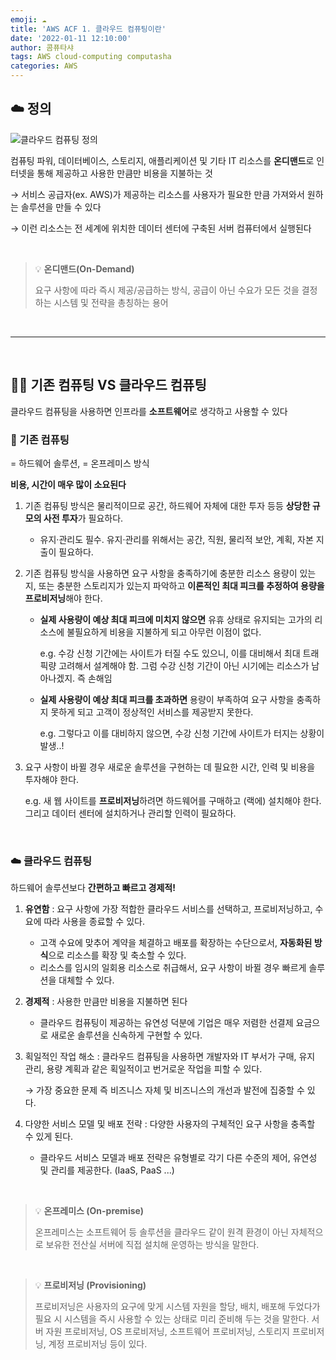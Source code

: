 ```yaml
---
emoji: ☁️
title: 'AWS ACF 1. 클라우드 컴퓨팅이란'
date: '2022-01-11 12:10:00'
author: 콤퓨타샤
tags: AWS cloud-computing computasha
categories: AWS
---
```


## ☁️ 정의
![클라우드 컴퓨팅 정의](/AWS-ACF-1-cloud-def.png)

컴퓨팅 파워, 데이터베이스, 스토리지, 애플리케이션 및 기타 IT 리소스를 **온디맨드**로 인터넷을 통해 제공하고 사용한 만큼만 비용을 지불하는 것

→ 서비스 공급자(ex. AWS)가 제공하는 리소스를 사용자가 필요한 만큼 가져와서 원하는 솔루션을 만들 수 있다

→  이런 리소스는 전 세계에 위치한 데이터 센터에 구축된 서버 컴퓨터에서 실행된다

<br>

>💡 **온디맨드(On-Demand)**
>
>요구 사항에 따라 즉시 제공/공급하는 방식, 공급이 아닌 수요가 모든 것을 결정하는 시스템 및 전략을 총칭하는 용어  
<br>

---

<br>

## 🤷🏻 기존 컴퓨팅 VS 클라우드 컴퓨팅
클라우드 컴퓨팅을 사용하면 인프라를 **소프트웨어**로 생각하고 사용할 수 있다
<br>

### 🏢 기존 컴퓨팅
= 하드웨어 솔루션, = 온프레미스 방식  

**비용, 시간이 매우 많이 소요된다**
1. 기존 컴퓨팅 방식은 물리적이므로 공간, 하드웨어 자체에 대한 투자 등등 **상당한 규모의 사전 투자**가 필요하다.

    -  유지·관리도 필수. 유지·관리를 위해서는 공간, 직원, 물리적 보안, 계획, 자본 지출이 필요하다.

2. 기존 컴퓨팅 방식을 사용하면 요구 사항을 충족하기에 충분한 리소스 용량이 있는지, 또는 충분한 스토리지가 있는지 파악하고 **이론적인 최대 피크를 추정하여 용량을 프로비저닝**해야 한다.
    - **실제 사용량이 예상 최대 피크에 미치지 않으면** 유휴 상태로 유지되는 고가의 리소스에 불필요하게 비용을 지불하게 되고 아무런 이점이 없다.
    
        e.g. 수강 신청 기간에는 사이트가 터질 수도 있으니, 이를 대비해서 최대 트래픽량 고려해서 설계해야 함. 그럼 수강 신청 기간이 아닌 시기에는 리소스가 남아나겠지. 즉 손해임  

    - **실제 사용량이 예상 최대 피크를 초과하면** 용량이 부족하여 요구 사항을 충족하지 못하게 되고 고객이 정상적인 서비스를 제공받지 못한다.

        e.g. 그렇다고 이를 대비하지 않으면, 수강 신청 기간에 사이트가 터지는 상황이 발생..!
        
3. 요구 사항이 바뀔 경우 새로운 솔루션을 구현하는 데 필요한 시간, 인력 및 비용을 투자해야 한다.
        
    e.g. 새 웹 사이트를 **프로비저닝**하려면 하드웨어를 구매하고 (랙에) 설치해야 한다. 그리고 데이터 센터에 설치하거나 관리할 인력이 필요하다.
        
<br>

### ☁️ 클라우드 컴퓨팅
하드웨어 솔루션보다 **간편하고 빠르고 경제적!**  
1. **유연함** : 요구 사항에 가장 적합한 클라우드 서비스를 선택하고, 프로비저닝하고, 수요에 따라 사용을 종료할 수 있다.
    - 고객 수요에 맞추어 계약을 체결하고 배포를 확장하는 수단으로서, **자동화된 방식**으로 리소스를 확장 및 축소할 수 있다.
    - 리소스를 임시의 일회용 리소스로 취급해서, 요구 사항이 바뀔 경우 빠르게 솔루션을 대체할 수 있다.

2. **경제적** : 사용한 만큼만 비용을 지불하면 된다
    - 클라우드 컴퓨팅이 제공하는 유연성 덕분에 기업은 매우 저렴한 선결제 요금으로 새로운 솔루션을 신속하게 구현할 수 있다.

3. 획일적인 작업 해소 : 클라우드 컴퓨팅을 사용하면 개발자와 IT 부서가 구매, 유지 관리, 용량 계획과 같은 획일적이고 번거로운 작업을 피할 수 있다.

    → 가장 중요한 문제 즉 비즈니스 자체 및 비즈니스의 개선과 발전에 집중할 수 있다.

4. 다양한 서비스 모델 및 배포 전략 : 다양한 사용자의 구체적인 요구 사항을 충족할 수 있게 된다.
    - 클라우드 서비스 모델과 배포 전략은 유형별로 각기 다른 수준의 제어, 유연성 및 관리를 제공한다. (IaaS, PaaS ...)
<br>


>💡 **온프레미스 (On-premise)**
>
>온프레미스는 소프트웨어 등 솔루션을 클라우드 같이 원격 환경이 아닌 자체적으로 보유한 전산실 서버에 직접 설치해 운영하는 방식을 말한다.
<br>

>💡 **프로비저닝 (Provisioning)**
>
>프로비저닝은 사용자의 요구에 맞게 시스템 자원을 할당, 배치, 배포해 두었다가 필요 시 시스템을 즉시 사용할 수 있는 상태로 미리 준비해 두는 것을 말한다. 서버 자원 프로비저닝, OS 프로비저닝, 소프트웨어 프로비저닝, 스토리지 프로비저닝, 계정 프로비저닝 등이 있다.  
<br>


```toc

```